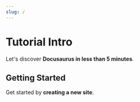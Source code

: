 ```yaml
---
slug: /
---
```


# Tutorial Intro

Let's discover **Docusaurus in less than 5 minutes**.

## Getting Started

Get started by **creating a new site**.

